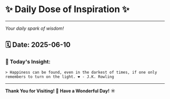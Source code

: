 # ✨ Daily Dose of Inspiration ✨

--- 

_Your daily spark of wisdom!_

## 🗓️ Date: **2025-06-10**

### 💬 Today's Insight:
```
> Happiness can be found, even in the darkest of times, if one only remembers to turn on the light. ❤️ - J.K. Rowling
```

--- 

**Thank You for Visiting!** 🙏
**Have a Wonderful Day!** ☀️
